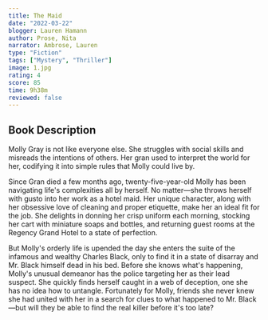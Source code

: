 ```yaml
---
title: The Maid
date: "2022-03-22"
blogger: Lauren Hamann
author: Prose, Nita
narrator: Ambrose, Lauren
type: "Fiction"
tags: ["Mystery", "Thriller"]
image: 1.jpg
rating: 4
score: 85
time: 9h38m
reviewed: false
---
```


## Book Description

Molly Gray is not like everyone else. She struggles with social skills and misreads the intentions of others. Her gran used to interpret the world for her, codifying it into simple rules that Molly could live by.

Since Gran died a few months ago, twenty-five-year-old Molly has been navigating life's complexities all by herself. No matter—she throws herself with gusto into her work as a hotel maid. Her unique character, along with her obsessive love of cleaning and proper etiquette, make her an ideal fit for the job. She delights in donning her crisp uniform each morning, stocking her cart with miniature soaps and bottles, and returning guest rooms at the Regency Grand Hotel to a state of perfection.

But Molly's orderly life is upended the day she enters the suite of the infamous and wealthy Charles Black, only to find it in a state of disarray and Mr. Black himself dead in his bed. Before she knows what's happening, Molly's unusual demeanor has the police targeting her as their lead suspect. She quickly finds herself caught in a web of deception, one she has no idea how to untangle. Fortunately for Molly, friends she never knew she had united with her in a search for clues to what happened to Mr. Black—but will they be able to find the real killer before it's too late?
